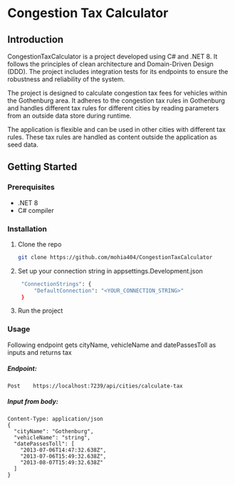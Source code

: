 # Congestion Tax Calculator

## Introduction

CongestionTaxCalculator is a project developed using C# and .NET 8. It follows the principles of clean architecture and Domain-Driven Design (DDD). The project includes integration tests for its endpoints to ensure the robustness and reliability of the system.

The project is designed to calculate congestion tax fees for vehicles within the Gothenburg area. It adheres to the congestion tax rules in Gothenburg and handles different tax rules for different cities by reading parameters from an outside data store during runtime.

The application is flexible and can be used in other cities with different tax rules. These tax rules are handled as content outside the application as seed data.

## Getting Started

### Prerequisites

- .NET 8
- C# compiler

### Installation

1. Clone the repo
   ```sh
   git clone https://github.com/mohia404/CongestionTaxCalculator
2. Set up your connection string in appsettings.Development.json
   ```sh  
    "ConnectionStrings": {
        "DefaultConnection": "<YOUR_CONNECTION_STRING>"
    }
3. Run the project


### Usage

Following endpoint gets cityName, vehicleName and datePassesToll as inputs and returns tax

##### Endpoint:
```
Post    https://localhost:7239/api/cities/calculate-tax
```

##### Input from body:
```
Content-Type: application/json
{
  "cityName": "Gothenburg",
  "vehicleName": "string",
  "datePassesToll": [
    "2013-07-06T14:47:32.638Z",
    "2013-07-06T15:49:32.638Z",
    "2013-08-07T15:49:32.638Z"
  ]
}
```